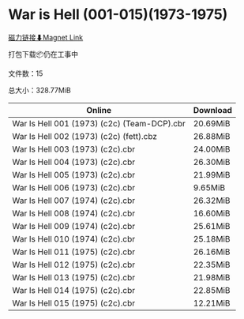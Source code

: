 # War is Hell (001-015)(1973-1975)

[磁力链接⬇Magnet Link](magnet:?xt=urn:btih:573c0bd74b0c0b8b72379ce2b6a0df90164ac148&dn=War%20is%20Hell%20%28001-015%29%281973-1975%29)

打包下载📦仍在工事中

文件数：15

总大小：328.77MiB

Online | Download
--- | ---
War Is Hell 001 (1973) (c2c) (Team-DCP).cbr | 20.69MiB
War Is Hell 002 (1973) (c2c) (fett).cbz | 26.88MiB
War Is Hell 003 (1973) (c2c).cbr | 24.00MiB
War Is Hell 004 (1973) (c2c).cbr | 26.30MiB
War Is Hell 005 (1973) (c2c).cbr | 21.99MiB
War Is Hell 006 (1973) (c2c).cbr | 9.65MiB
War Is Hell 007 (1974) (c2c).cbr | 26.32MiB
War Is Hell 008 (1974) (c2c).cbr | 16.60MiB
War Is Hell 009 (1974) (c2c).cbr | 25.61MiB
War Is Hell 010 (1974) (c2c).cbr | 25.18MiB
War Is Hell 011 (1975) (c2c).cbr | 26.16MiB
War Is Hell 012 (1975) (c2c).cbr | 22.35MiB
War Is Hell 013 (1975) (c2c).cbr | 21.98MiB
War Is Hell 014 (1975) (c2c).cbr | 22.85MiB
War Is Hell 015 (1975) (c2c).cbr | 12.21MiB
